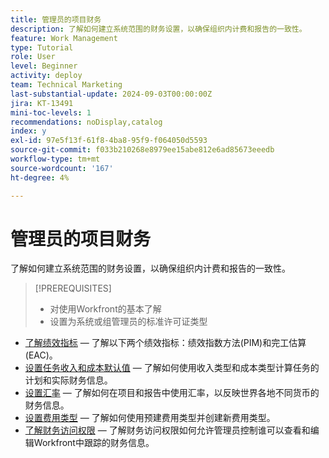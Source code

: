 ```yaml
---
title: 管理员的项目财务
description: 了解如何建立系统范围的财务设置，以确保组织内计费和报告的一致性。
feature: Work Management
type: Tutorial
role: User
level: Beginner
activity: deploy
team: Technical Marketing
last-substantial-update: 2024-09-03T00:00:00Z
jira: KT-13491
mini-toc-levels: 1
recommendations: noDisplay,catalog
index: y
exl-id: 97e5f13f-61f8-4ba8-95f9-f064050d5593
source-git-commit: f033b210268e8979ee15abe812e6ad85673eeedb
workflow-type: tm+mt
source-wordcount: '167'
ht-degree: 4%

---
```


# 管理员的项目财务

了解如何建立系统范围的财务设置，以确保组织内计费和报告的一致性。


>[!PREREQUISITES]
>
>* 对使用Workfront的基本了解
>* 设置为系统或组管理员的标准许可证类型

* [了解绩效指标](understand-performance-metrics.md) — 了解以下两个绩效指标：绩效指数方法(PIM)和完工估算(EAC)。
* [设置任务收入和成本默认值](set-up-task-revenue-and-cost-defaults.md) — 了解如何使用收入类型和成本类型计算任务的计划和实际财务信息。
* [设置汇率](set-up-exchange-rates.md) — 了解如何在项目和报告中使用汇率，以反映世界各地不同货币的财务信息。
* [设置费用类型](set-up-expense-types.md) — 了解如何使用预建费用类型并创建新费用类型。
* [了解财务访问权限](understand-financial-access.md) — 了解财务访问权限如何允许管理员控制谁可以查看和编辑Workfront中跟踪的财务信息。
